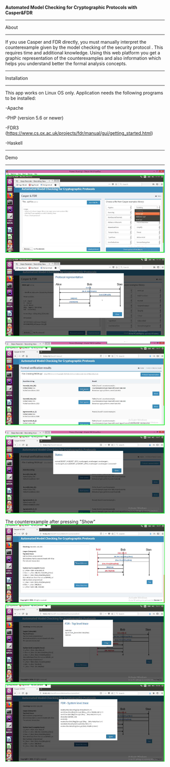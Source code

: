 
<b>Automated Model Checking for Cryptographic Protocols with Casper&FDR</b>

************
About
************
If you use Casper and FDR directly, you must manually interpret the counterexample given by the model checking of the security protocol . This requires time and additional knowledge. Using this web platform you get a graphic representation of the counterexamples and also  information which helps you understand better the formal analysis concepts.

************
Installation
************
This app works on Linux OS only.
Application needs the following programs to be installed: 


-Apache  


-PHP (version 5.6 or newer)


-FDR3 (https://www.cs.ox.ac.uk/projects/fdr/manual/gui/getting_started.html)


-Haskell 


************
Demo
************
![Choose a protocol from Casper Library](images/choose_protocol.png)


![](images/protocol_representation.png)


![](images/press_check_protocol_from_library.png)


![](images/states.png)

The counterexample after pressing "Show"
![](images/counterexample.png)
![](images/fdr_top_level_trace.png)
![](images/fdr_system_level_trace.png)

